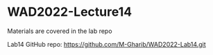 # WAD2022-Lecture14

Materials are covered in the lab repo

Lab14 GitHub repo:  https://github.com/M-Gharib/WAD2022-Lab14.git